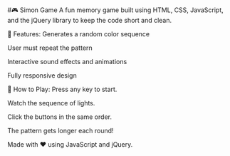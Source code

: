 #🎮 Simon Game
A fun memory game built using HTML, CSS, JavaScript, and the jQuery library to keep the code short and clean.

🔧 Features:
Generates a random color sequence

User must repeat the pattern

Interactive sound effects and animations

Fully responsive design

🚀 How to Play:
Press any key to start.

Watch the sequence of lights.

Click the buttons in the same order.

The pattern gets longer each round!


Made with ❤️ using JavaScript and jQuery.
